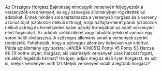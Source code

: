 Az Országos Horgász Bajnokság mindegyik versenyén feljegyezték a versenyzők eredményeit, és egy szöveges állományban rögzítették az adatokat.
Ennek minden sora tartalmazza a versenyző horgász és a verseny azonosítóját (szóközök nélküli sztring), majd halfajta-méret párok
(szóközök nélküli sztring és természetes szám párok) formájában az adott versenyen elért fogásokat. Az adatok szóközökkel vagy tabulátorjelekkel 
vannak egy soron belül elválasztva. A szöveges állomány sorait a versenyek szerint rendezték. Feltehetjük, hogy a szöveges állomány helyesen van kitöltve.
Példa az állomány egy sorára:
 JANIBÁ Kiliti0512 Ponty 45 Ponty 53 Harcsa 96
 (1) Volt-e olyan, horgász, aki valamelyik versenyen csak harcsát fogott, de abból legalább hármat? Ha igen, adjuk meg az első ilyen horgászt, és azt is, melyik versenyen volt! 
(2) Melyik versenyen indult a legtöbb horgász?
